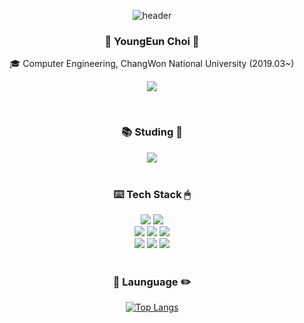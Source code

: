 <div align="center">
  
  ![header](https://capsule-render.vercel.app/api?type=waving&color=color=0:EEFF00,100:FFC0CB&height=120&section=header&text=Thanks%20for%20coming&fontSize=60)
  

  <h3>🧸 YoungEun Choi 🧸</h3>
  <p>🎓 Computer Engineering, ChangWon National University (2019.03~)</p>
  
  <a href="https://www.instagram.com/sveun.cy" target="_blank"><img src="https://img.shields.io/badge/instagram-E4405F?style=for-the-badge&logo=Instagram&logoColor=white"/></a>

  <br>
  <h3>📚 Studing 🐾</h3>
  <img src="https://img.shields.io/badge/flutter-02569B?style=for-the-badge&logo=flutter&logoColor=white">
  <br>
  <br>
  <h3>⌨️ Tech Stack 🖱</h3>
  <img src="https://img.shields.io/badge/java-007396?style=for-the-badge&logo=java&logoColor=white">
  <img src="https://img.shields.io/badge/Android-3DDC84?style=for-the-badge&logo=android&logoColor=white"/>
  <br>
  <img src="https://img.shields.io/badge/html5-E34F26?style=for-the-badge&logo=html5&logoColor=white">
  <img src="https://img.shields.io/badge/PHP-777BB4?style=for-the-badge&logo=PHP&logoColor=white">
  <img src="https://img.shields.io/badge/C-A8B9CC?style=for-the-badge&logo=C&logoColor=white">
  <br> 
  <img src="https://img.shields.io/badge/firebase-FFCA28?style=for-the-badge&logo=firebase&logoColor=white">
  <img src="https://img.shields.io/badge/amazonaws-232F3E?style=for-the-badge&logo=amazonaws&logoColor=white"> 
  <img src="https://img.shields.io/badge/mysql-4479A1?style=for-the-badge&logo=mysql&logoColor=white"> 
  <br>
  <br>
  <h3>📝 Launguage ✏️</h3>
  
  [![Top Langs](https://github-readme-stats.vercel.app/api/top-langs/?username=YoungEun-Choi930&langs_count=4)](https://github.com/anuraghazra/github-readme-stats)

  
  </div>
  
  

<!--
**YoungEun-Choi930/YoungEun-Choi930** is a ✨ _special_ ✨ repository because its `README.md` (this file) appears on your GitHub profile.

Here are some ideas to get you started:

- 🔭 I’m currently working on ...
- 🌱 I’m currently learning ...
- 👯 I’m looking to collaborate on ...
- 🤔 I’m looking for help with ...
- 💬 Ask me about ...
- 📫 How to reach me: ...
- 😄 Pronouns: ...
- ⚡ Fun fact: ...

🍀👀🖤🔥🐾👣🌻🏫🌐🧸🎲🎱🔮🪁🎼📗📕📔📖📘📙📒📓📚📃📌🔧🔨🛠✏️📝✒️🖊🖋🖍⌨️🖱
-->
